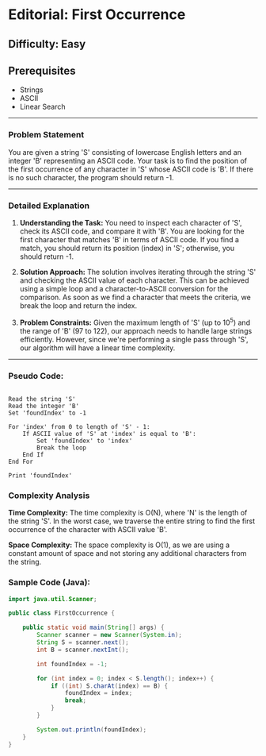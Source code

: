 # Editorial: First Occurrence

## Difficulty: Easy

## Prerequisites
- Strings
- ASCII
- Linear Search

---

### Problem Statement
You are given a string 'S' consisting of lowercase English letters and an integer 'B' representing an ASCII code. Your task is to find the position of the first occurrence of any character in 'S' whose ASCII code is 'B'. If there is no such character, the program should return -1.

---

### Detailed Explanation

1. **Understanding the Task:**
   You need to inspect each character of 'S', check its ASCII code, and compare it with 'B'. You are looking for the first character that matches 'B' in terms of ASCII code. If you find a match, you should return its position (index) in 'S'; otherwise, you should return -1.

2. **Solution Approach:**
   The solution involves iterating through the string 'S' and checking the ASCII value of each character. This can be achieved using a simple loop and a character-to-ASCII conversion for the comparison. As soon as we find a character that meets the criteria, we break the loop and return the index.

3. **Problem Constraints:**
   Given the maximum length of 'S' (up to 10<sup>5</sup>) and the range of 'B' (97 to 122), our approach needs to handle large strings efficiently. However, since we're performing a single pass through 'S', our algorithm will have a linear time complexity.

---

### Pseudo Code:

<pre><code>
Read the string 'S'
Read the integer 'B'
Set 'foundIndex' to -1

For 'index' from 0 to length of 'S' - 1:
    If ASCII value of 'S' at 'index' is equal to 'B':
        Set 'foundIndex' to 'index'
        Break the loop
    End If
End For

Print 'foundIndex'
</code></pre>

### Complexity Analysis

**Time Complexity:** The time complexity is O(N), where 'N' is the length of the string 'S'. In the worst case, we traverse the entire string to find the first occurrence of the character with ASCII value 'B'.

**Space Complexity:** The space complexity is O(1), as we are using a constant amount of space and not storing any additional characters from the string.

### Sample Code (Java):

```java
import java.util.Scanner;

public class FirstOccurrence {

    public static void main(String[] args) {
        Scanner scanner = new Scanner(System.in);
        String S = scanner.next();
        int B = scanner.nextInt();

        int foundIndex = -1;

        for (int index = 0; index < S.length(); index++) {
            if ((int) S.charAt(index) == B) {
                foundIndex = index;
                break;
            }
        }

        System.out.println(foundIndex);
    }
}
